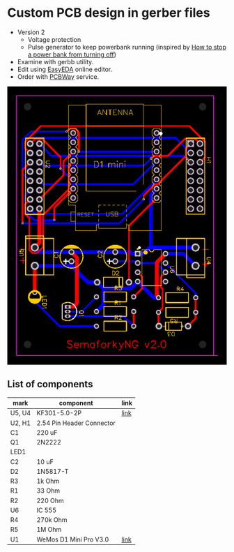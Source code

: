 # Custom PCB design in gerber files

* Version 2
  * Voltage protection
  * Pulse generator to keep powerbank running (inspired by  [How to stop a power bank from turning off](https://technoreview85.com/how-to-stop-a-power-bank-from-turning-off/))
* Examine with gerbb utility.
* Edit using [EasyEDA](https://easyeda.com/) online editor.
* Order with [PCBWay](https://www.pcbway.com/) service.

![PCB overview](PCB.png)

## List of components

|mark          |component              |link|
|--------------|-----------------------|----|
|U5, U4        |KF301-5.0-2P           |[link](https://www.aliexpress.com/item/4000290521933.html)|
|U2, H1            |2.54 Pin Header Connector||
|C1            |220 uF                 ||
|Q1            |2N2222                 ||
|LED1          |                       ||
|C2            |10 uF                  ||
|D2            |1N5817-T               ||
|R3            |1k Ohm                 ||
|R1            |33 Ohm                 ||
|R2            |220 Ohm                ||
|U6            |IC 555                 ||
|R4            |270k Ohm               ||
|R5            |1M Ohm                 ||
|U1            |WeMos D1 Mini Pro V3.0 |[link](https://www.aliexpress.com/item/1005004344044423.html)|